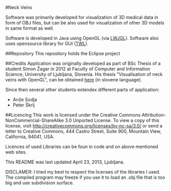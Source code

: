 #Neck Veins

Software was primarily developed for visualization of 3D medical data in form of OBJ files, but can be also used for visualization of other 3D models in same format as well.

Software is developed in Java using OpenGL (via [LWJGL](http://www.lwjgl.org/)). Software also uses opensource library for GUI ([TWL](http://l33tlabs.org/)).

##Repository
This repository holds the Eclipse project


##Credits
Application was originally developed as part of BSc Thesis of a student Simon Žagar in 2012 at Faculty of Computer and Information Science, University of Ljubljana, Slovenia. His thesis "Visualisation of neck veins with OpenGL", can be obtained [here](http://eprints.fri.uni-lj.si/1849/) (in slovene language).

Since then several other students extendex different parts of application:
* Anže Sodja 
* Peter Škrlj

##Licencing
This work is licensed under the Creative Commons Attribution-NonCommercial-ShareAlike 3.0 Unported License.
To view a copy of this license, visit http://creativecommons.org/licenses/by-nc-sa/3.0/ or send a letter to Creative Commons, 444 Castro Street, Suite 900, Mountain View, California, 94041, USA.

Licences of used Libraries can be foun in code and on above mentioned web sites.


This README was last updated April 23, 2013, Ljubljana.

DISCLAMER: I tried my best to respect the licenses of the libraries I used.
The compiled program may freeze if you use it to load an .obj file that is too big and use subdivision surface.
